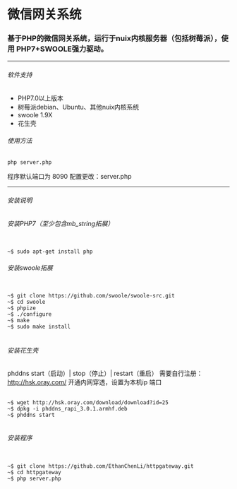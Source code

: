 # 微信网关系统
### 基于PHP的微信网关系统，运行于nuix内核服务器（包括树莓派），使用 PHP7+SWOOLE强力驱动。

---
###### 软件支持
+ PHP7.0以上版本
+ 树莓派debian、Ubuntu、其他nuix内核系统
+ swoole 1.9X
+ 花生壳

###### 使用方法
<pre><code>php server.php</code></pre>

程序默认端口为 8090
配置更改：server.php
- - -

###### 安装说明

###### 安装PHP7（至少包含mb_string拓展）
<pre><code>
~$ sudo apt-get install php
</code></pre>

###### 安装swoole拓展
<pre>
<code>
~$ git clone https://github.com/swoole/swoole-src.git
~$ cd swoole
~$ phpize
~$ ./configure
~$ make 
~$ sudo make install
</code>
</pre>

###### 安装花生壳 
phddns start（启动）| stop（停止）| restart（重启）
需要自行注册： http://hsk.oray.com/ 
开通内网穿透，设置为本机ip 端口
<pre>
	<code>
~$ wget http://hsk.oray.com/download/download?id=25
~$ dpkg -i phddns_rapi_3.0.1.armhf.deb
~$ phddns start
	</code>
</pre>

###### 安装程序
<pre>
	<code>
~$ git clone https://github.com/EthanChenLi/httpgateway.git
~$ cd httpgateway
~$ php server.php
	</code>
</pre>
